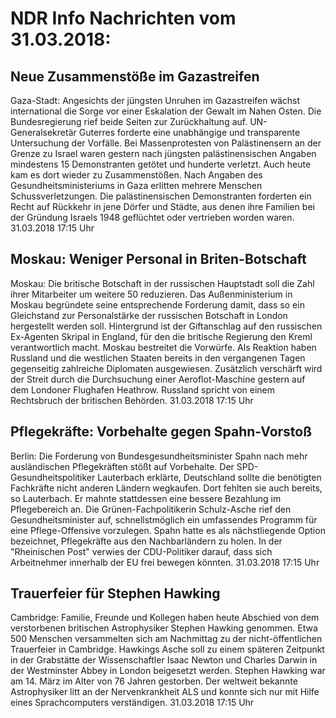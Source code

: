 # NDR Info Nachrichten vom 31.03.2018:


## Neue Zusammenstöße im Gazastreifen
Gaza-Stadt: Angesichts der jüngsten Unruhen im Gazastreifen wächst international die Sorge vor einer Eskalation der Gewalt im Nahen Osten. Die Bundesregierung rief beide Seiten zur Zurückhaltung auf. UN-Generalsekretär Guterres forderte eine unabhängige und transparente Untersuchung der Vorfälle. Bei Massenprotesten von Palästinensern an der Grenze zu Israel waren gestern nach jüngsten palästinensischen Angaben mindestens 15 Demonstranten getötet und hunderte verletzt. Auch heute kam es dort wieder zu Zusammenstößen. Nach Angaben des Gesundheitsministeriums in Gaza erlitten mehrere Menschen Schussverletzungen. Die palästinensischen Demonstranten forderten ein Recht auf Rückkehr in jene Dörfer und Städte, aus denen ihre Familien bei der Gründung Israels 1948 geflüchtet oder vertrieben worden waren. 31.03.2018 17:15 Uhr 

## Moskau: Weniger Personal in Briten-Botschaft
Moskau: Die britische Botschaft in der russischen Hauptstadt soll die Zahl ihrer Mitarbeiter um weitere 50 reduzieren. Das Außenministerium in Moskau begründete seine entsprechende Forderung damit, dass so ein Gleichstand zur Personalstärke der russischen Botschaft in London hergestellt werden soll. Hintergrund ist der Giftanschlag auf den russischen Ex-Agenten Skripal in England, für den die britische Regierung den Kreml verantwortlich macht. Moskau bestreitet die Vorwürfe. Als Reaktion haben Russland und die westlichen Staaten bereits in den vergangenen Tagen gegenseitig zahlreiche Diplomaten ausgewiesen. Zusätzlich verschärft wird der Streit durch die Durchsuchung einer Aeroflot-Maschine gestern auf dem Londoner Flughafen Heathrow. Russland spricht von einem Rechtsbruch der britischen Behörden. 31.03.2018 17:15 Uhr 

## Pflegekräfte: Vorbehalte gegen Spahn-Vorstoß
Berlin: Die Forderung von Bundesgesundheitsminister Spahn nach mehr ausländischen Pflegekräften stößt auf Vorbehalte. Der SPD-Gesundheitspolitiker Lauterbach erklärte, Deutschland sollte die benötigten Fachkräfte nicht anderen Ländern wegkaufen. Dort fehlten sie auch bereits, so Lauterbach. Er mahnte stattdessen eine bessere Bezahlung im Pflegebereich an. Die Grünen-Fachpolitikerin Schulz-Asche rief den Gesundheitsminister auf, schnellstmöglich ein umfassendes Programm für eine Pflege-Offensive vorzulegen. Spahn hatte es als nächstliegende Option bezeichnet, Pflegekräfte aus den Nachbarländern zu holen. In der "Rheinischen Post" verwies der CDU-Politiker darauf, dass sich Arbeitnehmer innerhalb der EU frei bewegen könnten. 31.03.2018 17:15 Uhr 

## Trauerfeier für Stephen Hawking
Cambridge:		Familie, Freunde und Kollegen haben heute Abschied von dem verstorbenen britischen Astrophysiker Stephen Hawking genommen. Etwa 500 Menschen versammelten sich am Nachmittag zu der nicht-öffentlichen Trauerfeier in Cambridge. Hawkings Asche soll zu einem späteren Zeitpunkt in der Grabstätte der Wissenschaftler Isaac Newton und Charles Darwin in der Westminster Abbey in London beigesetzt werden. Stephen Hawking war am 14. März im Alter von 76 Jahren gestorben. Der weltweit bekannte Astrophysiker litt an der Nervenkrankheit ALS und konnte sich nur mit Hilfe eines Sprachcomputers verständigen. 31.03.2018 17:15 Uhr 
